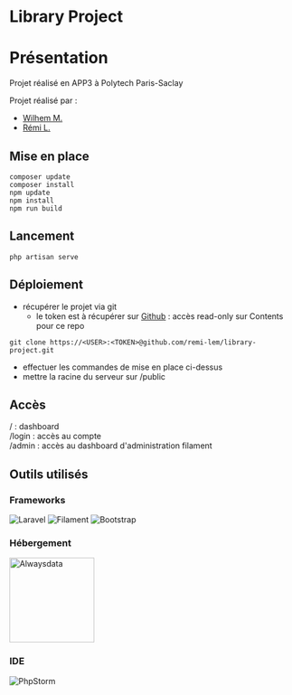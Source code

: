 # Library Project

# Présentation

Projet réalisé en APP3 à Polytech Paris-Saclay

Projet réalisé par :
- [Wilhem M.](https://github.com/Guenks)
- [Rémi L.](https://github.com/remi-lem/)

## Mise en place
```shell
composer update
composer install
npm update
npm install
npm run build
```

## Lancement
```shell
php artisan serve
```

## Déploiement
- récupérer le projet via git
  - le token est à récupérer sur [Github](https://github.com/settings/personal-access-tokens/) : accès read-only sur Contents pour ce repo
```shell
git clone https://<USER>:<TOKEN>@github.com/remi-lem/library-project.git
```
- effectuer les commandes de mise en place ci-dessus
- mettre la racine du serveur sur /public

## Accès
/ : dashboard  
/login : accès au compte  
/admin : accès au dashboard d'administration filament  

## Outils utilisés
### Frameworks
![Laravel](https://img.shields.io/badge/laravel-%23FF2D20.svg?style=for-the-badge&logo=laravel&logoColor=white)
![Filament](https://img.shields.io/badge/Filament-FFAA00?style=for-the-badge&logoColor=%23000000)
![Bootstrap](https://img.shields.io/badge/bootstrap-%238511FA.svg?style=for-the-badge&logo=bootstrap&logoColor=white)

### Hébergement
<img src="https://security.alwaysdata.com/new-logo-crop.png" alt="Alwaysdata" width="150"/>

### IDE
![PhpStorm](https://img.shields.io/badge/phpstorm-143?style=for-the-badge&logo=phpstorm&logoColor=black&color=black&labelColor=darkorchid)
